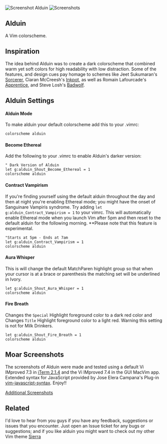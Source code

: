 ![Screenshot Alduin](https://cloud.githubusercontent.com/assets/11221489/12768994/d08b5f52-c9c8-11e5-81ec-aa05577e41a6.jpg)
![Screenshots](https://cloud.githubusercontent.com/assets/11221489/13072382/d2575eaa-d44d-11e5-9a31-89ed30ff32b3.jpg)

Alduin
------

A Vim colorscheme.

Inspiration
------------

The idea behind Alduin was to create a dark colorscheme that combined warm yet soft colors for high readability with low distraction. Some of the features, and design cues pay homage to schemes like Jeet Sukumaran's [Sorcerer](http://jeetworks.org/sorcerer/), Ciaran McCreesh's [Inkpot](https://github.com/ciaranm/inkpot), as well as Romain Lafourcade's [Apprentice](https://github.com/romainl/Apprentice), and Steve Losh's [Badwolf](https://github.com/sjl/badwolf).

Alduin Settings
---------------

#### Alduin Mode ####
To make alduin your default colorscheme add this to your .vimrc:

```VimL
colorscheme alduin
```


#### Become Ethereal ####
Add the following to your .vimrc to enable Alduin's darker version:

```VimL
" Dark Version of Alduin
let g:alduin_Shout_Become_Ethereal = 1
colorscheme alduin
```


#### Contract Vampirism ####
If you're finding yourself using the default alduin throughout the day and then at night you're enabling Ethereal mode; you might have the onset of Sanguinare Vampiris syndrome. Try adding `let g:alduin_Contract_Vampirism = 1` to your vimrc. This will automatically enable Ethereal mode when you launch Vim after 5pm and then reset to the default alduin for the following morning. **Please note that this feature is experimental.

```VimL
"Starts at 5pm - Ends at 7am
let g:alduin_Contract_Vampirism = 1
colorscheme alduin
```


#### Aura Whisper ####
This is will change the default MatchParen highlight group so that when your cursor is at a brace or parenthesis the matching set will be underlined in Ivory. 

```VimL
let g:alduin_Shout_Aura_Whisper = 1
colorscheme alduin
```

#### Fire Breath ####
Changes the `Special` Highlight foreground color to a dark red color and Changes `Title` Highlight foreground color to a light red. Warning this setting is not for Milk Drinkers.

```VimL
let g:alduin_Shout_Fire_Breath = 1
colorscheme alduin
```

Moar Screenshots
------------
The screenshots of Alduin were made and tested using a default Vi IMproved 7.3 in [iTerm 2.1.4](https://www.iterm2.com) and the Vi IMproved 7.4 in the GUI MacVim app. Extended syntax for JavaScript provided by Jose Elera Campana's Plug-in [vim-javascript-syntax](https://github.com/jelera/vim-javascript-syntax). Enjoy!!

[Additional Screenshots](https://github.com/AlessandroYorba/Alduin/issues/5)


Related
-------
I'd love to hear from you guys if you have any feedback, suggestions or issues that you encounter. Just open an Issue ticket for any bugs or suggestions; and if you like alduin you might want to check out my other Vim theme [Sierra](https://github.com/AlessandroYorba/Sierra)
